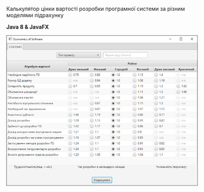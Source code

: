 Калькулятор цінки вартості розробки програмної системи за різним моделями підрахунку

**Java 8 & JavaFX**

![COCOMO](images/screenshot.png)